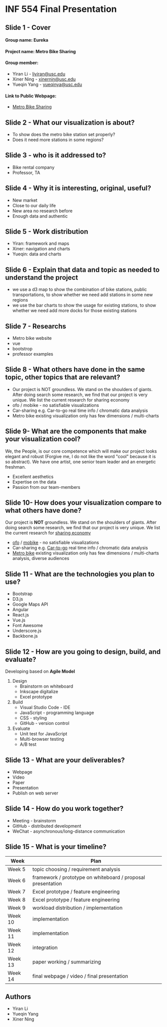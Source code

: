 # INF 554 Final Presentation


## Slide 1 - Cover
#### Group name: Eureka
#### Project name: Metro Bike Sharing
#### Group member:  
* Yiran Li - liyiran@usc.edu
* Xiner Ning - xinernin@usc.edu
* Yueqin Yang - yueqinya@usc.edu
#### Link to Public Webpage:
- [Metro Bike Sharing](http://www-scf.usc.edu/~liyiran/final/)

## Slide 2 - What our visualization is about?
- To show does the metro bike station set properly? 
- Does it need more stations in some regions?

## Slide 3 -  who is it addressed to?
- Bike rental company
- Professor, TA

## Slide 4 - Why it is interesting, original, useful?
- New market
- Close to our daily life
- New area no research before
- Enough data and authentic

## Slide 5 - Work distribution
- Yiran: framework and maps
- Xiner: navigation and charts
- Yueqin: data and charts

## Slide 6 - Explain that data and topic as needed to understand the project
- we use a d3 map to show the combination of bike stations, public transportations, to show whether we need add stations in some new regions
- we use the bar charts to show the usage for existing stations, to show whether we need add more docks for those existing stations

## Slide 7 - Researchs
- Metro bike website
- vue
- bootstrop
- professor examples

## Slide 8 - What others have done in the same topic, other topics that are relevant?
- Our project is NOT groundless. We stand on the shoulders of giants. After doing search some research, we find that our project is very unique. We list the current research for sharing economy
- ofo / mobike - no satisfiable visualizations
- Car-sharing e.g. Car-to-go real time info / chromatic data analysis
- Metro bike existing visualization only has few dimensions / multi-charts

## Slide 9- What are the components that make your visualization cool?
We, the People, is our core competence which will make our project looks elegant and robust (Forgive me, I do not like the word "cool" because it is so abstract). We have one artist, one senior team leader and an energetic freshman.
- Excellent aesthetics
- Expertise on the data
- Passion from our team-members
 
## Slide 10- How does your visualization compare to what others have done?
Our project is **NOT** groundless. We stand on the shoulders of giants. After doing search some research, we find that our project is very unique. We list the current research for [sharing economy](https://en.wikipedia.org/wiki/Sharing_economy)
- [ofo](https://en.wikipedia.org/wiki/Ofo_(company)) / [mobike](https://en.wikipedia.org/wiki/Mobike) - no satisfiable visualizations
- Car-sharing e.g. [Car-to-go](https://en.wikipedia.org/wiki/Car2go) real time info / chromatic data analysis
- [Metro bike](https://bikeshare.metro.net) existing visualization only has few dimensions / multi-charts analysis, diverse audiences
 
## Slide 11 - What are the technologies you plan to use?
- Bootstrap
- D3.js
- Google Maps API
- Angular
- React.js
- Vue.js
- Font Awesome
- Underscore.js
- Backbone.js

## Slide 12 - How are you going to design, build, and evaluate?
Developing based on **Agile Model**
1. Design
    - Brainstorm on whiteboard
    - Inkscape digitalize
    - Excel prototype
2. Build
    - Visual Studio Code - IDE
    - JavaScript - programming language
    - CSS - styling
    - GitHub - version control
3. Evaluate 
    - Unit test for JavaScript
    - Multi-browser testing
    - A/B test
## Slide 13 - What are your deliverables?
- Webpage
- Video
- Paper
- Presentation
- Publish on web server

## Slide 14 - How do you work together?
- Meeting - brainstorm
- GitHub - distributed development
- WeChat - asynchronous/long-distance communication

## Slide 15 - What is your timeline?
**Week** | **Plan**
--- | ---
Week 5 | topic choosing / requirement analysis 
Week 6 | framework / prototype on whiteboard / proposal presentation
Week 7 | Excel prototype / feature engineering
Week 8 | Excel prototype / feature engineering
Week 9 | workload distribution / implementation
Week 10 | implementation
Week 11 | implementation
Week 12 | integration 
Week 13 | paper working / summarizing
Week 14 | final webpage / video / final presentation

## Authors
- Yiran Li
- Yueqin Yang 
- Xiner Ning